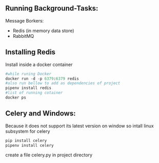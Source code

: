 ## Running Background-Tasks:
Message Borkers:
- Redis (in memory data store)
- RabbitMQ
## Installing Redis 
Install inside a docker container
```python
#while runing Docker
docker run -d -p 6379:6379 redis
#also run bellow to add as dependencies of project
pipenv install redis
#list of running cotainer
docker ps 
```
## Celery and Windows:
Because it does not support its latest version on window so intall linux subsystem for celery
```python
pip install celery
pipenv install celery
```
create a file celery.py in project directory



